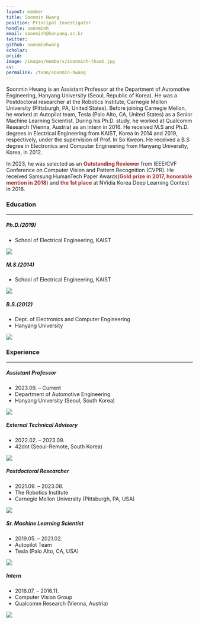 ```yaml
---
layout: member
title: Soonmin Hwang
position: Principal Investigator
handle: soonminh
email: soonminh@hanyang.ac.kr
twitter: 
github: soonminhwang
scholar: 
orcid: 
image: /images/members/soonminh-thumb.jpg
cv: 
permalink: /team/soonmin-hwang
---
```


Soonmin Hwang is an Assistant Professor at the Department of Automotive Engineering, Hanyang University (Seoul, Republic of Korea). He was a Postdoctoral researcher at the Robotics Institute, Carnegie Mellon University (Pittsburgh, PA, United States). Before joining Carnegie Mellon, he worked at Autopilot team, Tesla (Palo Alto, CA, United States) as a Senior Machine Learning Scientist. During his Ph.D. study, he worked at Qualcomm Research (Vienna, Austria) as an intern in 2016.
He received M.S and Ph.D. degrees in Electrical Engineering from KAIST, Korea in 2014 and 2019, respectively, under the supervision of Prof. In So Kweon. He received a B.S degree in Electronics and Computer Engineering from Hanyang University, Korea, in 2012.

In 2023, he was selected as an <b style="color:brown;">Outstanding Reviewer</b> from IEEE/CVF Conference on Computer Vision and Pattern Recognition (CVPR). He received Samsung HumanTech Paper Awards(<b style="color:brown;">Gold prize in 2017, honorable mention in 2018</b>) and <b style="color:brown;">the 1st place</b> at NVidia Korea Deep Learning Contest in 2016. 


### Education
---

<div class="twocols">
 <div>
  <h5>Ph.D.(2019) </h5>
  <ul class="chronological">
    <li>School of Electrical Engineering, KAIST</li>    
  </ul>
 </div>
 <div>
  <img src="{{ site.url }}{{ site.baseurl }}/images/logopic/logo-kaist.png" class="img-responsive" style="float: center" />
 </div> 
</div>

<div class="twocols">
 <div>
  <h5>M.S.(2014) </h5>
  <ul class="chronological">
    <li>School of Electrical Engineering, KAIST</li>    
  </ul>
 </div>
 <div>
  <img src="{{ site.url }}{{ site.baseurl }}/images/logopic/logo-kaist.png" class="img-responsive" style="float: center" />
 </div> 
</div>

<div class="twocols">
 <div>
  <h5>B.S.(2012) </h5>
  <ul class="chronological">
    <li>Dept. of Electronics and Computer Engineering</li>    
    <li>Hanyang University</li>    
  </ul>
 </div>
 <div>
  <img src="{{ site.url }}{{ site.baseurl }}/images/logopic/logo-hanyang.png" class="img-responsive" style="float: center" />
 </div> 
</div>


### Experience
---

<div class="twocols">
 <div>
  <h5>Assistant Professor</h5>
  <ul class="chronological">
    <li>2023.09. – Current</li>
    <li>Department of Automotive Engineering</li>
    <li>Hanyang University (Seoul, South Korea)</li>
  </ul>
 </div>
 <div>
  <img src="{{ site.url }}{{ site.baseurl }}/images/logopic/logo-hanyang.png" class="img-responsive" style="float: center" />
 </div> 
</div>

<div class="twocols">
 <div>
  <h5>External Technical Advisory</h5>
  <ul class="chronological">
    <li>2022.02. – 2023.09.</li>
    <li>42dot (Seoul-Remote, South Korea)</li>    
  </ul>
 </div>
 <div>
  <img src="{{ site.url }}{{ site.baseurl }}/images/logopic/logo-42dot.png" class="img-responsive" style="float: center" />
 </div> 
</div>

<div class="twocols">
 <div>
  <h5>Postdoctoral Researcher</h5>
  <ul class="chronological">
    <li>2021.09. – 2023.08.</li>
    <li>The Robotics Institute</li>
    <li>Carnegie Mellon University (Pittsburgh, PA, USA)</li>    
  </ul>
 </div>
 <div>
  <img src="{{ site.url }}{{ site.baseurl }}/images/logopic/logo-cmu.png" class="img-responsive" style="float: center" />
 </div> 
</div>

<div class="twocols">
 <div>
  <h5>Sr. Machine Learning Scientist</h5>
  <ul class="chronological">
    <li>2019.05. – 2021.02.</li>
    <li>Autopilot Team</li>
    <li>Tesla (Palo Alto, CA, USA)</li>    
  </ul>
 </div>
 <div>
  <img src="{{ site.url }}{{ site.baseurl }}/images/logopic/logo-tesla.png" class="img-responsive" style="float: center" />
 </div> 
</div>

<div class="twocols">
 <div>
  <h5>Intern</h5>
  <ul class="chronological">
    <li>2016.07. – 2016.11.</li>
    <li>Computer Vision Group</li>
    <li>Qualcomm Research (Vienna, Austria)</li>    
  </ul>
 </div>
 <div>
  <img src="{{ site.url }}{{ site.baseurl }}/images/logopic/logo-qualcomm.png" class="img-responsive" style="float: center" />
 </div> 
</div>
